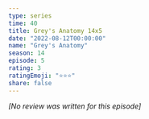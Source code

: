 ```yaml
---
type: series
time: 40
title: Grey's Anatomy 14x5
date: "2022-08-12T00:00:00"
name: "Grey's Anatomy"
season: 14
episode: 5
rating: 3
ratingEmoji: "⭐️⭐️⭐️"
share: false
---
```


_[No review was written for this episode]_
